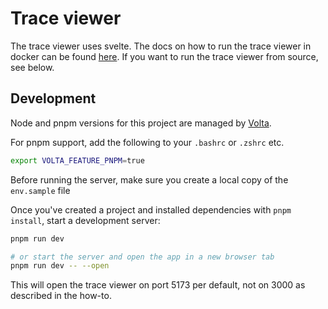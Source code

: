 # Trace viewer

The trace viewer uses svelte. The docs on how to run the trace viewer in docker can be found [here](../src/examples/how-tos/how_to_run_the_trace_viewer.ipynb).
If you want to run the trace viewer from source, see below.

## Development

Node and pnpm versions for this project are managed by [Volta](https://docs.volta.sh/guide/getting-started).

For pnpm support, add the following to your `.bashrc` or `.zshrc` etc.

```bash
export VOLTA_FEATURE_PNPM=true
```

Before running the server, make sure you create a local copy of the `env.sample` file

Once you've created a project and installed dependencies with `pnpm install`, start a development server:

```bash
pnpm run dev

# or start the server and open the app in a new browser tab
pnpm run dev -- --open
```

This will open the trace viewer on port 5173 per default, not on 3000 as described in the how-to.
